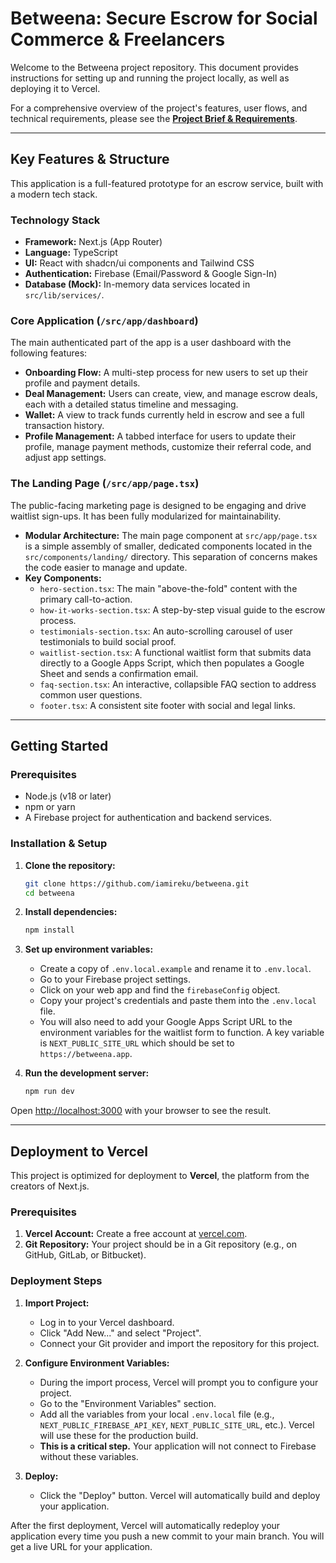
# Betweena: Secure Escrow for Social Commerce & Freelancers

Welcome to the Betweena project repository. This document provides instructions for setting up and running the project locally, as well as deploying it to Vercel.

For a comprehensive overview of the project's features, user flows, and technical requirements, please see the **[Project Brief & Requirements](./PROJECT_BRIEF.md)**.

---

## Key Features & Structure

This application is a full-featured prototype for an escrow service, built with a modern tech stack.

### Technology Stack
*   **Framework:** Next.js (App Router)
*   **Language:** TypeScript
*   **UI:** React with shadcn/ui components and Tailwind CSS
*   **Authentication:** Firebase (Email/Password & Google Sign-In)
*   **Database (Mock):** In-memory data services located in `src/lib/services/`.

### Core Application (`/src/app/dashboard`)
The main authenticated part of the app is a user dashboard with the following features:
*   **Onboarding Flow:** A multi-step process for new users to set up their profile and payment details.
*   **Deal Management:** Users can create, view, and manage escrow deals, each with a detailed status timeline and messaging.
*   **Wallet:** A view to track funds currently held in escrow and see a full transaction history.
*   **Profile Management:** A tabbed interface for users to update their profile, manage payment methods, customize their referral code, and adjust app settings.

### The Landing Page (`/src/app/page.tsx`)
The public-facing marketing page is designed to be engaging and drive waitlist sign-ups. It has been fully modularized for maintainability.

*   **Modular Architecture:** The main page component at `src/app/page.tsx` is a simple assembly of smaller, dedicated components located in the `src/components/landing/` directory. This separation of concerns makes the code easier to manage and update.
*   **Key Components:**
    *   `hero-section.tsx`: The main "above-the-fold" content with the primary call-to-action.
    *   `how-it-works-section.tsx`: A step-by-step visual guide to the escrow process.
    *   `testimonials-section.tsx`: An auto-scrolling carousel of user testimonials to build social proof.
    *   `waitlist-section.tsx`: A functional waitlist form that submits data directly to a Google Apps Script, which then populates a Google Sheet and sends a confirmation email.
    *   `faq-section.tsx`: An interactive, collapsible FAQ section to address common user questions.
    *   `footer.tsx`: A consistent site footer with social and legal links.

---

## Getting Started

### Prerequisites

*   Node.js (v18 or later)
*   npm or yarn
*   A Firebase project for authentication and backend services.

### Installation & Setup

1.  **Clone the repository:**
    ```bash
    git clone https://github.com/iamireku/betweena.git
    cd betweena
    ```

2.  **Install dependencies:**
    ```bash
    npm install
    ```

3.  **Set up environment variables:**
    *   Create a copy of `.env.local.example` and rename it to `.env.local`.
    *   Go to your Firebase project settings.
    *   Click on your web app and find the `firebaseConfig` object.
    *   Copy your project's credentials and paste them into the `.env.local` file.
    *   You will also need to add your Google Apps Script URL to the environment variables for the waitlist form to function. A key variable is `NEXT_PUBLIC_SITE_URL` which should be set to `https://betweena.app`.

4.  **Run the development server:**
    ```bash
    npm run dev
    ```

Open [http://localhost:3000](http://localhost:3000) with your browser to see the result.

---

## Deployment to Vercel

This project is optimized for deployment to **Vercel**, the platform from the creators of Next.js.

### Prerequisites

1.  **Vercel Account:** Create a free account at [vercel.com](https://vercel.com).
2.  **Git Repository:** Your project should be in a Git repository (e.g., on GitHub, GitLab, or Bitbucket).

### Deployment Steps

1.  **Import Project:**
    *   Log in to your Vercel dashboard.
    *   Click "Add New..." and select "Project".
    *   Connect your Git provider and import the repository for this project.

2.  **Configure Environment Variables:**
    *   During the import process, Vercel will prompt you to configure your project.
    *   Go to the "Environment Variables" section.
    *   Add all the variables from your local `.env.local` file (e.g., `NEXT_PUBLIC_FIREBASE_API_KEY`, `NEXT_PUBLIC_SITE_URL`, etc.). Vercel will use these for the production build.
    *   **This is a critical step.** Your application will not connect to Firebase without these variables.

3.  **Deploy:**
    *   Click the "Deploy" button. Vercel will automatically build and deploy your application.

After the first deployment, Vercel will automatically redeploy your application every time you push a new commit to your main branch. You will get a live URL for your application.
